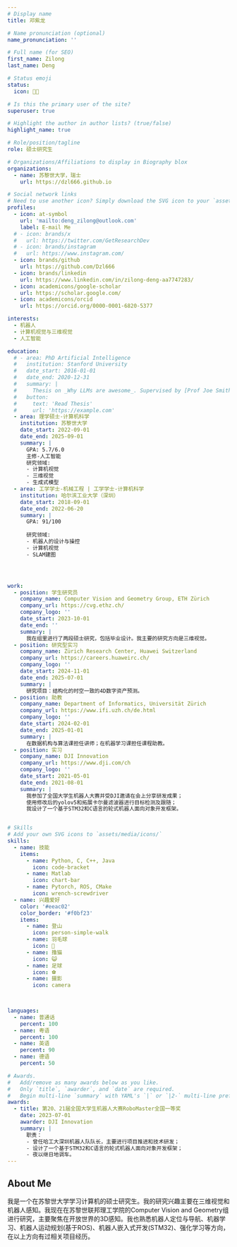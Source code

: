 ```yaml
---
# Display name
title: 邓紫龙

# Name pronunciation (optional)
name_pronunciation: ''

# Full name (for SEO)
first_name: Zilong
last_name: Deng

# Status emoji 
status:
  icon: 👨‍💻

# Is this the primary user of the site?
superuser: true

# Highlight the author in author lists? (true/false)
highlight_name: true

# Role/position/tagline
role: 硕士研究生

# Organizations/Affiliations to display in Biography blox
organizations:
  - name: 苏黎世大学，瑞士
    url: https://dzl666.github.io

# Social network links
# Need to use another icon? Simply download the SVG icon to your `assets/media/icons/` folder.
profiles:
  - icon: at-symbol
    url: 'mailto:deng_zilong@outlook.com'
    label: E-mail Me
  # - icon: brands/x
  #   url: https://twitter.com/GetResearchDev
  # - icon: brands/instagram
  #   url: https://www.instagram.com/
  - icon: brands/github
    url: https://github.com/Dzl666
  - icon: brands/linkedin
    url: https://www.linkedin.com/in/zilong-deng-aa7747283/
  - icon: academicons/google-scholar
    url: https://scholar.google.com/
  - icon: academicons/orcid
    url: https://orcid.org/0000-0001-6820-5377

interests:
  - 机器人
  - 计算机视觉与三维视觉
  - 人工智能

education:
  # - area: PhD Artificial Intelligence
  #   institution: Stanford University
  #   date_start: 2016-01-01
  #   date_end: 2020-12-31
  #   summary: |
  #     Thesis on _Why LLMs are awesome_. Supervised by [Prof Joe Smith](https://example.com). Presented papers at 5 IEEE conferences with the contributions being published in 2 Springer journals.
  #   button:
  #     text: 'Read Thesis'
  #     url: 'https://example.com'
  - area: 理学硕士-计算机科学
    institution: 苏黎世大学
    date_start: 2022-09-01
    date_end: 2025-09-01
    summary: |
      GPA: 5.7/6.0
      主修-人工智能
      研究领域:
      - 计算机视觉
      - 三维视觉
      - 生成式模型
  - area: 工学学士-机械工程 | 工学学士-计算机科学
    institution: 哈尔滨工业大学（深圳）
    date_start: 2018-09-01
    date_end: 2022-06-20
    summary: |
      GPA: 91/100
      
      研究领域:
      - 机器人的设计与操控
      - 计算机视觉
      - SLAM建图




work:
  - position: 学生研究员
    company_name: Computer Vision and Geometry Group, ETH Zürich
    company_url: https://cvg.ethz.ch/
    company_logo: ''
    date_start: 2023-10-01
    date_end: ''
    summary: |
      我在组里进行了两段硕士研究，包括毕业设计。我主要的研究方向是三维视觉。
  - position: 研究型实习
    company_name: Zürich Research Center, Huawei Switzerland
    company_url: https://careers.huaweirc.ch/
    company_logo: ''
    date_start: 2024-11-01
    date_end: 2025-07-01
    summary: |
      研究项目：结构化的时空一致的4D数字资产预测。
  - position: 助教
    company_name: Department of Informatics, Universität Zürich
    company_url: https://www.ifi.uzh.ch/de.html
    company_logo: ''
    date_start: 2024-02-01
    date_end: 2025-01-01
    summary: |
      在数据机构与算法课担任讲师；在机器学习课担任课程助教。
  - position: 实习
    company_name: DJI Innovation
    company_url: https://www.dji.com/ch
    company_logo: ''
    date_start: 2021-05-01
    date_end: 2021-08-01
    summary: |
      我参加了全国大学生机器人大赛并受DJI邀请在会上分享研发成果；
      使用修改后的yolov5和拓展卡尔曼滤波器进行目标检测及跟随；
      我设计了一个基于STM32和C语言的轮式机器人面向对象开发框架。


# Skills
# Add your own SVG icons to `assets/media/icons/`
skills:
  - name: 技能
    items:
      - name: Python, C, C++, Java
        icon: code-bracket
      - name: Matlab
        icon: chart-bar
      - name: Pytorch, ROS, CMake
        icon: wrench-screwdriver
  - name: 兴趣爱好
    color: '#eeac02'
    color_border: '#f0bf23'
    items:
      - name: 登山
        icon: person-simple-walk
      - name: 羽毛球
        icon: 🏸
      - name: 撸猫
        icon: 😺
      - name: 足球
        icon: ⚽
      - name: 摄影
        icon: camera
      


languages:
  - name: 普通话
    percent: 100
  - name: 粤语
    percent: 100
  - name: 英语
    percent: 90
  - name: 德语
    percent: 50

# Awards.
#   Add/remove as many awards below as you like.
#   Only `title`, `awarder`, and `date` are required.
#   Begin multi-line `summary` with YAML's `|` or `|2-` multi-line prefix and indent 2 spaces below.
awards:
  - title: 第20、21届全国大学生机器人大赛RoboMaster全国一等奖
    date: 2023-07-01
    awarder: DJI Innovation
    summary: |
      职责：
      - 曾任哈工大深圳机器人队队长，主要进行项目推进和技术研发；
      - 设计了一个基于STM32和C语言的轮式机器人面向对象开发框架；
      - 夜以继日地调车。
---
```


## About Me

我是一个在苏黎世大学学习计算机的硕士研究生。我的研究兴趣主要在三维视觉和机器人感知。我现在在苏黎世联邦理工学院的Computer Vision and Geometry组进行研究，主要聚焦在开放世界的3D感知。我也熟悉机器人定位与导航、机器学习、机器人运动规划(基于ROS)、机器人嵌入式开发(STM32)、强化学习等方向，在以上方向有过相关项目经历。
